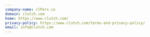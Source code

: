 ```yaml
---
company-name: clPers.io
domain: clutch.com
home: https://www.clutch.com/
privacy-policy: https://www.clutch.com/terms-and-privacy-policy/
email: info@clutch.com
---
```




